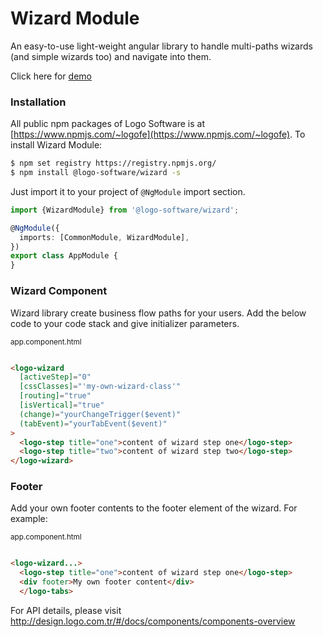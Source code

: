 # Wizard Module

An easy-to-use light-weight angular library to handle multi-paths wizards (and simple wizards too) and navigate into
them.

Click here for [demo](http://design.logo.com.tr/#/docs/components/wizard-module#wizardmodule)

### Installation

All public npm packages of Logo Software is at [https://www.npmjs.com/~logofe](https://www.npmjs.com/~logofe). To
install Wizard Module:

```bash
$ npm set registry https://registry.npmjs.org/
$ npm install @logo-software/wizard -s
```

Just import it to your project of `@NgModule` import section.

```typescript
import {WizardModule} from '@logo-software/wizard';

@NgModule({
  imports: [CommonModule, WizardModule],
})
export class AppModule {
}
```

### Wizard Component

Wizard library create business flow paths for your users. Add the below code to your code stack and give initializer
parameters.

<sub>app.component.html</sub>

```html

<logo-wizard
  [activeStep]="0"
  [cssClasses]="'my-own-wizard-class'"
  [routing]="true"
  [isVertical]="true"
  (change)="yourChangeTrigger($event)"
  (tabEvent)="yourTabEvent($event)"
>
  <logo-step title="one">content of wizard step one</logo-step>
  <logo-step title="two">content of wizard step two</logo-step>
</logo-wizard>
```

### Footer

Add your own footer contents to the footer element of the wizard. For example:

<sub>app.component.html</sub>

```html

<logo-wizard...>
  <logo-step title="one">content of wizard step one</logo-step>
  <div footer>My own footer content</div>
  </logo-tabs>
```

For API details, please visit http://design.logo.com.tr/#/docs/components/components-overview
